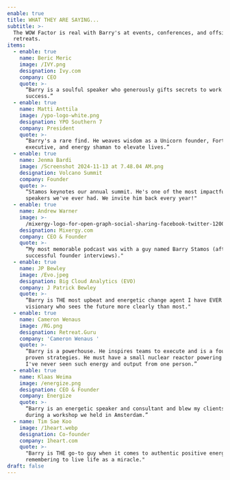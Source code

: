 ```yaml
---
enable: true
title: WHAT THEY ARE SAYING...
subtitle: >-
  The WOW Factor is real with Barry's at events, conferences, and offsite
  retreats. 
items:
  - enable: true
    name: Beric Meric
    image: /IVY.png
    designation: Ivy.com
    company: CEO
    quote: >-
      “Barry is a soulful speaker who generously gifts secrets to work & life
      success.” 
  - enable: true
    name: Matti Anttila
    image: /ypo-logo-white.png
    designation: YPO Southern 7
    company: President
    quote: >-
      “Barry's a rare find. He weaves wisdom as a Unicorn founder, Fortune 500
      executive, and energy shaman to elevate lives.”
  - enable: true
    name: Jenma Bardi
    image: /Screenshot 2024-11-13 at 7.48.04 AM.png
    designation: Volcano Summit
    company: Founder
    quote: >-
      “Stamos keynotes our annual summit. He's one of the most impactful
      speakers we've ever had. We invite him back every year!"
  - enable: true
    name: Andrew Warner
    image: >-
      /mixergy-logo-for-open-graph-social-sharing-facebook-twitter-1200x630-1.png
    designation: Mixergy.com
    company: CEO & Founder
    quote: >-
      “My most memorable podcast was with a guy named Barry Stamos (after 1,500+
      successful founder interviews)."
  - enable: true
    name: JP Bewley
    image: /Evo.jpeg
    designation: Big Cloud Analytics (EVO)
    company: J Patrick Bewley
    quote: >-
      “Barry is THE most upbeat and energetic change agent I have EVER met. A
      visionary who sees the future more clearly than most." 
  - enable: true
    name: Cameron Wenaus
    image: /RG.png
    designation: Retreat.Guru
    company: 'Cameron Wenaus '
    quote: >-
      “Barry is a powerhouse. He inspires teams to execute and is a fountain of
      proven strategies. He must have a small nuclear reactor powering him, as
      I've never seen such energy and output from one person.”
  - enable: true
    name: Klaas Weima
    image: /energize.png
    designation: CEO & Founder
    company: Energize
    quote: >-
      “Barry is an energetic speaker and consultant and blew my clients away
      during a workshop we held in Amsterdam.”
  - name: Tim Sae Koo
    image: /1heart.webp
    designation: Co-founder
    company: 1heart.com
    quote: >-
      "Barry is THE go-to guy when it comes to authentic positive energy x
      remembering to live life as a miracle."
draft: false
---
```

